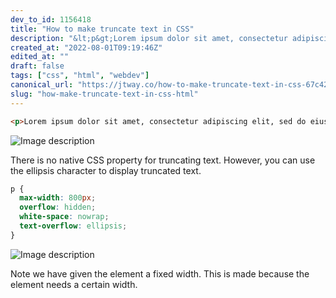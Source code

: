 ```yaml
---
dev_to_id: 1156418
title: "How to make truncate text in CSS"
description: "&lt;p&gt;Lorem ipsum dolor sit amet, consectetur adipiscing elit, sed do eiusmod tempor incididunt..."
created_at: "2022-08-01T09:19:46Z"
edited_at: ""
draft: false
tags: ["css", "html", "webdev"]
canonical_url: "https://jtway.co/how-to-make-truncate-text-in-css-67c42e264680"
slug: "how-make-truncate-text-in-css-html"
---
```

```html
<p>Lorem ipsum dolor sit amet, consectetur adipiscing elit, sed do eiusmod tempor incididunt ut labore et dolore magna aliqua. Ut enim ad minim veniam, quis nostrud exercitation ullamco laboris nisi ut aliquip ex ea commodo consequat. Duis aute irure dolor in reprehenderit in voluptate velit esse cillum dolore eu fugiat nulla pariatur. Excepteur sint occaecat cupidatat non proident, sunt in culpa qui officia deserunt mollit anim id est laborum.</p>
```
![Image description](https://dev-to-uploads.s3.amazonaws.com/uploads/articles/f39ym2tu9nfjpyfqzlw6.png)

There is no native CSS property for truncating text. However, you can use the ellipsis character to display truncated text.
```css
p {
  max-width: 800px;
  overflow: hidden;
  white-space: nowrap;
  text-overflow: ellipsis;
}
```
![Image description](https://dev-to-uploads.s3.amazonaws.com/uploads/articles/9h9q84z0x7a8b1blwosz.png)

Note we have given the element a fixed width. This is made because the element needs a certain width. 